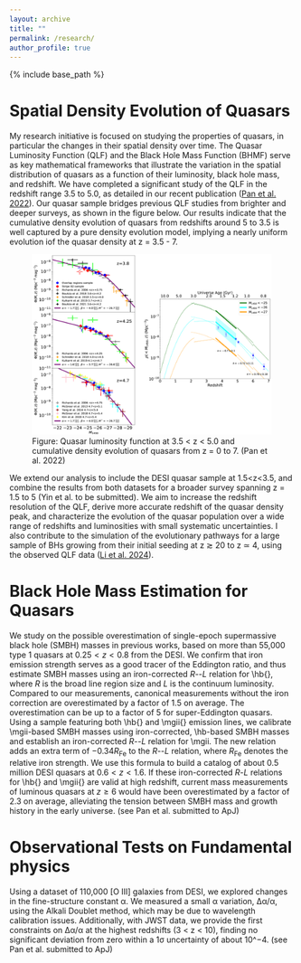 ```yaml
---
layout: archive
title: ""
permalink: /research/
author_profile: true
---
```


{% include base_path %}

Spatial Density Evolution of Quasars
=====
My research initiative is focused on studying the properties of quasars, in particular the changes in their spatial density over time. The Quasar Luminosity Function (QLF) and the Black Hole Mass Function (BHMF) serve as key mathematical frameworks that illustrate the variation in the spatial distribution of quasars as a function of their luminosity, black hole mass, and redshift. We have completed a significant study of the QLF in the redshift range 3.5 to 5.0, as detailed in our recent publication ([Pan et al. 2022](https://ui.adsabs.harvard.edu/abs/2022ApJ...928..172P/abstract)). Our quasar sample bridges previous QLF studies from brighter and deeper surveys, as shown in the figure below. Our results indicate that the cumulative density evolution of quasars from redshifts around 5 to 3.5 is well captured by a pure density evolution model, implying a nearly uniform evolution iof the quasar density at z = 3.5 - 7.

<figure>
  <img src="../images/qlf.png" alt="Quasar luminosity function">
  <figcaption>Figure: Quasar luminosity function at 3.5 &lt; z &lt; 5.0 and cumulative density evolution of quasars from z = 0 to 7. (Pan et al. 2022)</figcaption>
</figure>

We extend our analysis to include the DESI quasar sample at 1.5<z<3.5, and combine the results from both datasets for a broader survey spanning z = 1.5 to 5 (Yin et al. to be submitted). We aim to increase the redshift resolution of the QLF, derive more accurate redshift of the quasar density peak, and characterize the evolution of the quasar population over a wide range of redshifts and luminosities with small systematic uncertainties. I also contribute to the simulation of the evolutionary pathways for a large sample of BHs growing from their initial seeding at z ≳ 20 to z ≃ 4, using the observed QLF data ([Li et al. 2024](https://ui.adsabs.harvard.edu/abs/2024ApJ...969...69L/abstract)).

Black Hole Mass Estimation for Quasars
=====
We study on the possible overestimation of single-epoch supermassive black hole (SMBH) masses in previous works, based on more than 55,000 type 1 quasars at $0.25 < z < 0.8$ from the DESI. We confirm that iron emission strength serves as a good tracer of the Eddington ratio, and thus estimate SMBH masses using an iron-corrected $R$--$L$ relation for \hb{}, where $R$ is the broad line region size and $L$ is the continuum luminosity. Compared to our measurements, canonical measurements without the iron correction are overestimated by a factor of 1.5 on average. The overestimation can be up to a factor of 5 for super-Eddington quasars. Using a sample featuring both \hb{} and \mgii{} emission lines, we calibrate \mgii-based SMBH masses using iron-corrected, \hb-based SMBH masses and establish an iron-corrected $R$--$L$ relation for \mgii. The new relation adds an extra term of $-0.34R_{\mathrm{Fe}}$ to the $R$--$L$ relation, where $R_{\mathrm{Fe}}$ denotes the relative iron strength. We use this formula to build a catalog of about 0.5 million DESI quasars at $0.6<z<1.6$. If these iron-corrected $R$-$L$ relations for \hb{} and \mgii{} are valid at high redshift, current mass measurements of luminous quasars at $z\ge6$ would have been overestimated by a factor of 2.3 on average, alleviating the tension between SMBH mass and growth history in the early universe. (see Pan et al. submitted to ApJ)

Observational Tests on Fundamental physics
=====
Using a dataset of 110,000 [O III] galaxies from DESI, we explored changes in the fine-structure constant α. We measured a small α variation, ∆α/α, using the Alkali Doublet method, which may be due to wavelength calibration issues. Additionally, with JWST data, we provide the first constraints on ∆α/α at the highest redshifts (3 < z < 10), finding no significant deviation from zero within a 1σ uncertainty of about 10^−4. (see Pan et al. submitted to ApJ)

